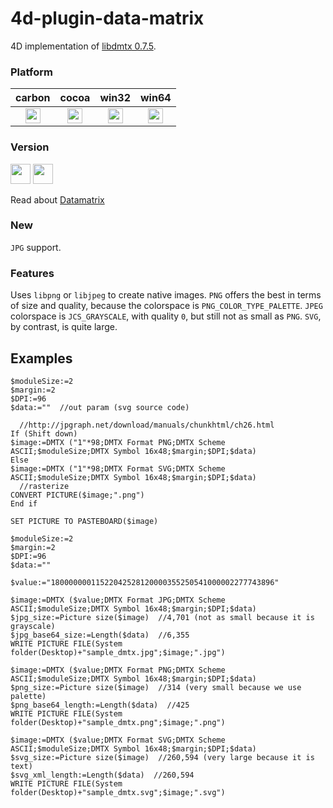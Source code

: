 # 4d-plugin-data-matrix

4D implementation of [libdmtx 0.7.5](https://github.com/dmtx/libdmtx).

### Platform

| carbon | cocoa | win32 | win64 |
|:------:|:-----:|:---------:|:---------:|
|<img src="https://cloud.githubusercontent.com/assets/1725068/22371562/1b091f0a-e4db-11e6-8458-8653954a7cce.png" width="24" height="24" />|<img src="https://cloud.githubusercontent.com/assets/1725068/22371562/1b091f0a-e4db-11e6-8458-8653954a7cce.png" width="24" height="24" />|<img src="https://cloud.githubusercontent.com/assets/1725068/22371562/1b091f0a-e4db-11e6-8458-8653954a7cce.png" width="24" height="24" />|<img src="https://cloud.githubusercontent.com/assets/1725068/22371562/1b091f0a-e4db-11e6-8458-8653954a7cce.png" width="24" height="24" />|

### Version

<img src="https://cloud.githubusercontent.com/assets/1725068/18940649/21945000-8645-11e6-86ed-4a0f800e5a73.png" width="32" height="32" /> <img src="https://cloud.githubusercontent.com/assets/1725068/18940648/2192ddba-8645-11e6-864d-6d5692d55717.png" width="32" height="32" />

Read about [Datamatrix](http://jpgraph.net/download/manuals/chunkhtml/ch26.html)

### New

``JPG`` support.

### Features

Uses ``libpng`` or ``libjpeg`` to create native images. ``PNG`` offers the best in terms of size and quality, because the colorspace is ``PNG_COLOR_TYPE_PALETTE``. ``JPEG`` colorspace  is ``JCS_GRAYSCALE``, with quality ``0``, but still not as small as ``PNG``. ``SVG``, by contrast, is quite large.

## Examples

```
$moduleSize:=2
$margin:=2
$DPI:=96
$data:=""  //out param (svg source code)

  //http://jpgraph.net/download/manuals/chunkhtml/ch26.html
If (Shift down)
$image:=DMTX ("1"*98;DMTX Format PNG;DMTX Scheme ASCII;$moduleSize;DMTX Symbol 16x48;$margin;$DPI;$data)
Else 
$image:=DMTX ("1"*98;DMTX Format SVG;DMTX Scheme ASCII;$moduleSize;DMTX Symbol 16x48;$margin;$DPI;$data)
  //rasterize
CONVERT PICTURE($image;".png")
End if 

SET PICTURE TO PASTEBOARD($image)
```

```
$moduleSize:=2
$margin:=2
$DPI:=96
$data:=""

$value:="18000000011522042528120000355250541000002277743896"

$image:=DMTX ($value;DMTX Format JPG;DMTX Scheme ASCII;$moduleSize;DMTX Symbol 16x48;$margin;$DPI;$data)
$jpg_size:=Picture size($image)  //4,701 (not as small because it is grayscale)
$jpg_base64_size:=Length($data)  //6,355
WRITE PICTURE FILE(System folder(Desktop)+"sample_dmtx.jpg";$image;".jpg")

$image:=DMTX ($value;DMTX Format PNG;DMTX Scheme ASCII;$moduleSize;DMTX Symbol 16x48;$margin;$DPI;$data)
$png_size:=Picture size($image)  //314 (very small because we use palette)
$png_base64_length:=Length($data)  //425
WRITE PICTURE FILE(System folder(Desktop)+"sample_dmtx.png";$image;".png")

$image:=DMTX ($value;DMTX Format SVG;DMTX Scheme ASCII;$moduleSize;DMTX Symbol 16x48;$margin;$DPI;$data)
$svg_size:=Picture size($image)  //260,594 (very large because it is text) 
$svg_xml_length:=Length($data)  //260,594
WRITE PICTURE FILE(System folder(Desktop)+"sample_dmtx.svg";$image;".svg")
```
